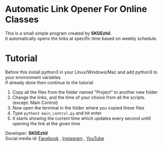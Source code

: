 # Automatic Link Opener For Online Classes

This is a small simple program created by **SKGEzhil**.<br/>
It automatically opens the links at specific time based on weekly schedule.

# Tutorial

Before this install python3 in your Linux/Windows/Mac and add python3 to your environment variables<br/>
If already done then continue to the tutorial<br/>

1. Copy all the files from the folder named "Project" to another new folder
2. Change the links, and the time of your choice from all the scripts.(except: Main Control)
3. Now open the terminal in the folder where you copied these files
4. Type ```python3 main_control.py``` and hit enter
5. It starts showing the current time which updates every second untill opening the link at the given time

Developer: **SKGEzhil**<br/>
Social media id: [Facebook](http://facebook.com/skgezhil2005) , [Instagram](http://instagram.com/skgezhil2005) , [YouTube](http://youtube.com/skgezhil) 
